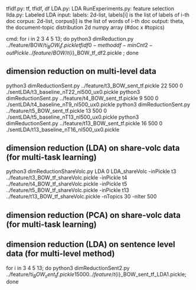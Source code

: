 
tfidf.py: tf, tfidf, df
LDA.py: LDA
RunExperiments.py: feature selection
llda.py: Labeled LDA
    input: labels: 2d-list, labels[i] is the list of labels of i-th doc
           corpus: 2d-list, corpus[i] is the list of words of i-th doc
    output: theta, the document-topic distribution 2d numpy array (#doc x #topics)


cmd:
for i in 2 3 4 5 13; do python3 dimReduction.py ../feature/BOW/t${i}_BOW_tf.pickle tfidf 0 -method df -minCnt 2 -outPickle ../feature/BOW/t${i}_BOW_tf_df2.pickle ; done

## dimension reduction on multi-level data
python3 dimReductionSent.py ../feature/t3_BOW_sent_tf.pickle 22 500 0 ./sentLDA/t3_baseline_nT22_nI500_ux0.pickle
python3 dimReductionSent.py ../feature/t4_BOW_sent_tf.pickle 9 500 0 ./sentLDA/t4_baseline_nT9_nI500_ux0.pickle
python3 dimReductionSent.py ../feature/t5_BOW_sent_tf.pickle 13 500 0 ./sentLDA/t5_baseline_nT13_nI500_ux0.pickle
python3 dimReductionSent.py ../feature/t13_BOW_sent_tf.pickle 16 500 0 ./sentLDA/t13_baseline_nT16_nI500_ux0.pickle

## dimension reduction (LDA) on share-volc data (for multi-task learning)
python3 dimReductionShareVolc.py LDA 0 LDA_shareVolc -inPickle t3 ../feature/t3_BOW_tf_shareVolc.pickle -inPickle t4 ../feature/t4_BOW_tf_shareVolc.pickle -inPickle t5 ../feature/t5_BOW_tf_shareVolc.pickle -inPickle t13 ../feature/t13_BOW_tf_shareVolc.pickle -nTopics 30 -nIter 500


## dimension reduction (PCA) on share-volc data (for multi-task learning)



## dimension reduction (LDA) on sentence level data (for multi-level method)
for i in 3 4 5 13; do python3 dimReductionSent2.py ../feature/t${i}_BOW_sent_tf.pickle 1 500 0 ../feature/t${i}_BOW_sent_tf_LDA1.pickle; done
